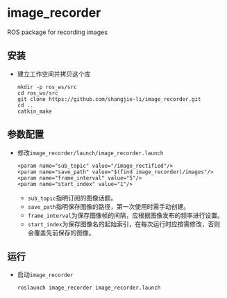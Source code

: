 # image_recorder

ROS package for recording images

## 安装
 - 建立工作空间并拷贝这个库
   ```Shell
   mkdir -p ros_ws/src
   cd ros_ws/src
   git clone https://github.com/shangjie-li/image_recorder.git
   cd ..
   catkin_make
   ```

## 参数配置
 - 修改`image_recorder/launch/image_recorder.launch`
   ```Shell
   <param name="sub_topic" value="/image_rectified"/>
   <param name="save_path" value="$(find image_recorder)/images"/>
   <param name="frame_interval" value="5"/>
   <param name="start_index" value="1"/>
   ```
    - `sub_topic`指明订阅的图像话题。
    - `save_path`指明保存图像的路径，第一次使用时需手动创建。
    - `frame_interval`为保存图像帧的间隔，应根据图像发布的频率进行设置。
    - `start_index`为保存图像名的起始索引，在每次运行时应按需修改，否则会覆盖先前保存的图像。

## 运行
 - 启动`image_recorder`
   ```Shell
   roslaunch image_recorder image_recorder.launch
   ```

